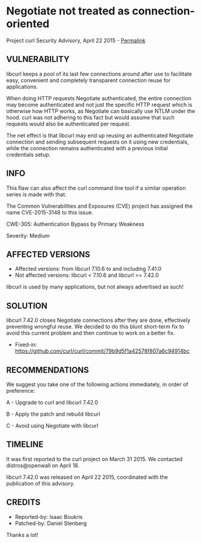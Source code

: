 Negotiate not treated as connection-oriented
============================================

Project curl Security Advisory, April 22 2015 -
[Permalink](https://curl.se/docs/CVE-2015-3148.html)

VULNERABILITY
-------------

libcurl keeps a pool of its last few connections around after use to
facilitate easy, convenient and completely transparent connection reuse for
applications.

When doing HTTP requests Negotiate authenticated, the entire connection may
become authenticated and not just the specific HTTP request which is otherwise
how HTTP works, as Negotiate can basically use NTLM under the hood. curl was
not adhering to this fact but would assume that such requests would also be
authenticated per request.

The net effect is that libcurl may end up reusing an authenticated Negotiate
connection and sending subsequent requests on it using new credentials, while
the connection remains authenticated with a previous initial credentials
setup.

INFO
----

This flaw can also affect the curl command line tool if a similar operation
series is made with that.

The Common Vulnerabilities and Exposures (CVE) project has assigned the name
CVE-2015-3148 to this issue.

CWE-305: Authentication Bypass by Primary Weakness

Severity: Medium

AFFECTED VERSIONS
-----------------

- Affected versions: from libcurl 7.10.6 to and including 7.41.0
- Not affected versions: libcurl < 7.10.6 and libcurl >= 7.42.0

libcurl is used by many applications, but not always advertised as such!

SOLUTION
---------------

libcurl 7.42.0 closes Negotiate connections after they are done, effectively
preventing wrongful reuse. We decided to do this blunt short-term fix to
avoid this current problem and then continue to work on a better fix.

- Fixed-in: https://github.com/curl/curl/commit/79b9d5f1a42578f807a6c94914bc

RECOMMENDATIONS
---------------

We suggest you take one of the following actions immediately, in order of
preference:

A - Upgrade to curl and libcurl 7.42.0

B - Apply the patch and rebuild libcurl

C - Avoid using Negotiate with libcurl

TIMELINE
---------

It was first reported to the curl project on March 31 2015. We contacted
distros@openwall on April 18.

libcurl 7.42.0 was released on April 22 2015, coordinated with the publication
of this advisory.

CREDITS
-------

- Reported-by: Isaac Boukris
- Patched-by: Daniel Stenberg

Thanks a lot!
